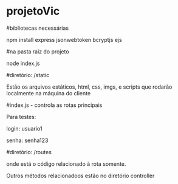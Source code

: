 # projetoVic

#bibliotecas necessárias

npm install express jsonwebtoken bcryptjs ejs



#na pasta raiz do projeto

node index.js 



#diretório: /static

Estão os arquivos estáticos, html, css, imgs, e scripts que rodarão localmente na máquina do cliente



#index.js - controla as rotas principais

Para testes:

login: usuario1

senha: senha123



#diretório: /routes

onde está o código relacionado à rota somente.

Outros métodos relacionadoos estão no diretório controller



